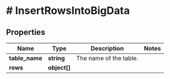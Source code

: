 # # InsertRowsIntoBigData

## Properties

Name | Type | Description | Notes
------------ | ------------- | ------------- | -------------
**table_name** | **string** | The name of the table. |
**rows** | **object[]** |  |

